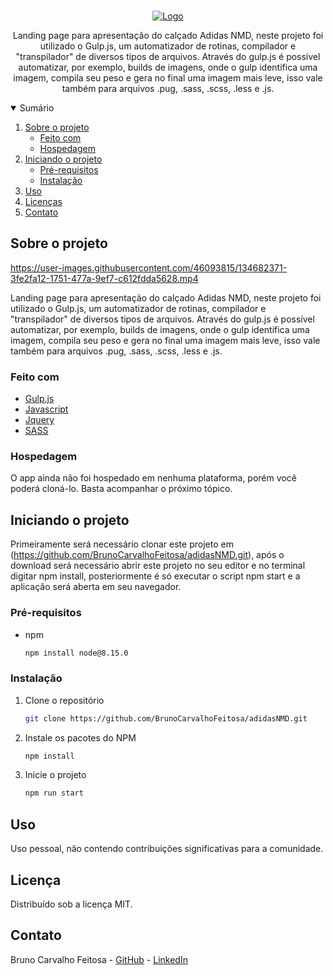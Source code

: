 <!-- PROJECT LOGO -->
<br />
<p align="center">
  <a href="https://github.com/BrunoCarvalhoFeitosa/adidasNMD">
    <img src="https://user-images.githubusercontent.com/46093815/134682958-1670a183-e3d9-477d-8c59-8e364273dbd0.png" alt="Logo" />
  </a>

  <p align="center">
    Landing page para apresentação do calçado Adidas NMD, neste projeto foi utilizado o Gulp.js, um automatizador de rotinas, compilador e "transpilador" de diversos tipos de arquivos. Através do gulp.js é possível automatizar, por exemplo, builds de imagens, onde o gulp identifica uma imagem, compila seu peso e gera no final uma imagem mais leve, isso vale também para arquivos .pug, .sass, .scss, .less e .js.
  </p>
</p>



<!-- TABLE OF CONTENTS -->
<details open="open">
  <summary>Sumário</summary>
  <ol>
    <li>
      <a href="#sobre-o-projeto">Sobre o projeto</a>
      <ul>
        <li><a href="#feito-com">Feito com</a></li>
        <li><a href="#hospedagem">Hospedagem</a></li>
      </ul>
    </li>
    <li>
      <a href="#iniciando-o-projeto">Iniciando o projeto</a>
      <ul>
        <li><a href="#pré-requisitos">Pré-requisitos</a></li>
        <li><a href="#instalação">Instalação</a></li>
      </ul>
    </li>
    <li><a href="#uso">Uso</a></li>
    <li><a href="#licença">Licenças</a></li>
    <li><a href="#contato">Contato</a></li>
  </ol>
</details>



<!-- ABOUT THE PROJECT -->
## Sobre o projeto

https://user-images.githubusercontent.com/46093815/134682371-3fe2fa12-1751-477a-9ef7-c612fdda5628.mp4

Landing page para apresentação do calçado Adidas NMD, neste projeto foi utilizado o Gulp.js, um automatizador de rotinas, compilador e "transpilador" de diversos tipos de arquivos. Através do gulp.js é possível automatizar, por exemplo, builds de imagens, onde o gulp identifica uma imagem, compila seu peso e gera no final uma imagem mais leve, isso vale também para arquivos .pug, .sass, .scss, .less e .js.

### Feito com

* [Gulp.js](https://gulpjs.com/)
* [Javascript](https://developer.mozilla.org/pt-BR/docs/Web/JavaScript)
* [Jquery](https://jquery.com/)
* [SASS](https://sass-lang.com/)

### Hospedagem

O app ainda não foi hospedado em nenhuma plataforma, porém você poderá cloná-lo. Basta acompanhar o próximo tópico.


<!-- GETTING STARTED -->
## Iniciando o projeto

Primeiramente será necessário clonar este projeto em (https://github.com/BrunoCarvalhoFeitosa/adidasNMD.git), após o download será necessário abrir este projeto no seu
editor e no terminal digitar npm install, posteriormente é só executar o script npm start e a aplicação será aberta em seu navegador. 

### Pré-requisitos

* npm
  ```sh
  npm install node@8.15.0
  ```

### Instalação

1. Clone o repositório
   ```sh
   git clone https://github.com/BrunoCarvalhoFeitosa/adidasNMD.git
   ```
2. Instale os pacotes do NPM
   ```sh
   npm install
   ```
   
3. Inicie o projeto
   ```sh
   npm run start
   ```


<!-- USAGE EXAMPLES -->
## Uso

Uso pessoal, não contendo contribuições significativas para a comunidade.


<!-- LICENSE -->
## Licença

Distribuído sob a licença MIT.

<!-- CONTACT -->
## Contato

Bruno Carvalho Feitosa - [GitHub](https://github.com/BrunoCarvalhoFeitosa) - [LinkedIn](https://www.linkedin.com/in/bruno-carvalho-feitosa/)
